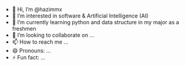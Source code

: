 - 👋 Hi, I’m @hazimmx
- 👀 I’m interested in software & Artificial Intelligence (AI) 
- 🌱 I’m currently learning python and data structure in my major as a freshmen
- 💞️ I’m looking to collaborate on ...
- 📫 How to reach me ...
- 😄 Pronouns: ...
- ⚡ Fun fact: ...

<!---
hazimmx/hazimmx is a ✨ special ✨ repository because its `README.md` (this file) appears on your GitHub profile.
You can click the Preview link to take a look at your changes.
--->
